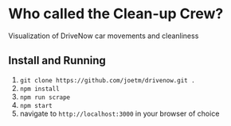 # Who called the Clean-up Crew?

Visualization of DriveNow car movements and cleanliness

## Install and Running

1. `git clone https://github.com/joetm/drivenow.git .`
1. `npm install`
1. `npm run scrape`
1. `npm start`
1. navigate to `http://localhost:3000` in your browser of choice

